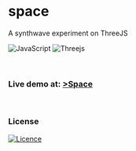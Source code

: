 # space

A synthwave experiment on ThreeJS

![JavaScript](https://img.shields.io/badge/javascript-%23323330.svg?style=for-the-badge&logo=javascript&logoColor=%23F7DF1E)
![Threejs](https://img.shields.io/badge/threejs-black?style=for-the-badge&logo=three.js&logoColor=white)

</br>

### Live demo at: [**>Space**](https://github.com/FrancoAguilera)

</br>

### License

[![Licence](https://img.shields.io/github/license/Ileriayo/markdown-badges?style=for-the-badge)](./LICENSE)
